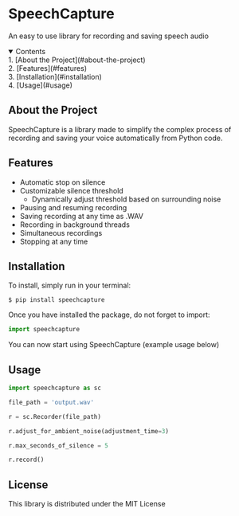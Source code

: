 # SpeechCapture
An easy to use library for recording and saving speech audio

<details open>
<summary>Contents</summary>
1. [About the Project](#about-the-project) <br>
2. [Features](#features) <br>
3. [Installation](#installation) <br>
4. [Usage](#usage) <br>
</details>

## About the Project
SpeechCapture is a library made to simplify the complex process of recording and saving your voice automatically from Python code.

## Features
 - Automatic stop on silence
 - Customizable silence threshold
	- Dynamically adjust threshold based on surrounding noise
 - Pausing and resuming recording
 - Saving recording at any time as .WAV
 - Recording in background threads
 - Simultaneous recordings
 - Stopping at any time

## Installation
To install, simply run in your terminal:
```
$ pip install speechcapture
```
Once you have installed the package, do not forget to import:
```py
import speechcapture
```
You can now start using SpeechCapture (example usage below)

 ## Usage
 ```py
import speechcapture as sc

file_path = 'output.wav'

r = sc.Recorder(file_path)

r.adjust_for_ambient_noise(adjustment_time=3)

r.max_seconds_of_silence = 5

r.record()
 ```

## License
This library is distributed under the MIT License